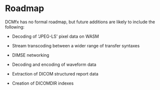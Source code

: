 # Roadmap

DCMfx has no formal roadmap, but future additions are likely to include the
following:

- Decoding of 'JPEG-LS' pixel data on WASM

- Stream transcoding between a wider range of transfer syntaxes

- DIMSE networking

- Decoding and encoding of waveform data

- Extraction of DICOM structured report data

- Creation of DICOMDIR indexes
